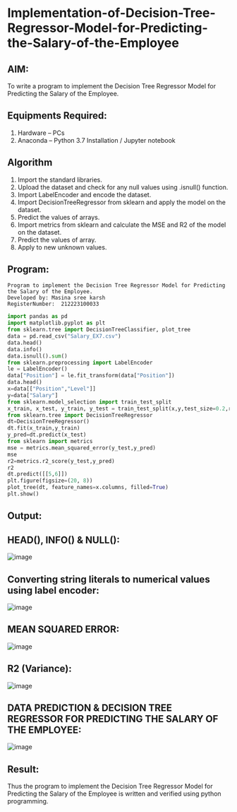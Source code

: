 # Implementation-of-Decision-Tree-Regressor-Model-for-Predicting-the-Salary-of-the-Employee

## AIM:
To write a program to implement the Decision Tree Regressor Model for Predicting the Salary of the Employee.

## Equipments Required:
1. Hardware – PCs
2. Anaconda – Python 3.7 Installation / Jupyter notebook

## Algorithm
1. Import the standard libraries.
2. Upload the dataset and check for any null values using .isnull() function.
3. Import LabelEncoder and encode the dataset.
4. Import DecisionTreeRegressor from sklearn and apply the model on the dataset.
5. Predict the values of arrays.
6. Import metrics from sklearn and calculate the MSE and R2 of the model on the dataset.
7. Predict the values of array.
8. Apply to new unknown values.


## Program:
```
Program to implement the Decision Tree Regressor Model for Predicting the Salary of the Employee.
Developed by: Masina sree karsh
RegisterNumber:  212223100033
```
```python
import pandas as pd
import matplotlib.pyplot as plt
from sklearn.tree import DecisionTreeClassifier, plot_tree
data = pd.read_csv("Salary_EX7.csv")
data.head()
data.info()
data.isnull().sum()
from sklearn.preprocessing import LabelEncoder
le = LabelEncoder()
data["Position"] = le.fit_transform(data["Position"])
data.head()
x=data[["Position","Level"]]
y=data["Salary"]
from sklearn.model_selection import train_test_split
x_train, x_test, y_train, y_test = train_test_split(x,y,test_size=0.2,random_state=2)
from sklearn.tree import DecisionTreeRegressor
dt=DecisionTreeRegressor()
dt.fit(x_train,y_train)
y_pred=dt.predict(x_test)
from sklearn import metrics
mse = metrics.mean_squared_error(y_test,y_pred)
mse
r2=metrics.r2_score(y_test,y_pred)
r2
dt.predict([[5,6]])
plt.figure(figsize=(20, 8))
plot_tree(dt, feature_names=x.columns, filled=True)
plt.show()
```

## Output:
## HEAD(), INFO() & NULL():

![image](https://github.com/sreekarsh/Implementation-of-Decision-Tree-Regressor-Model-for-Predicting-the-Salary-of-the-Employee/assets/139841918/1b244cd3-e6e0-4bc7-84c2-7286d77b65ce)


## Converting string literals to numerical values using label encoder:
![image](https://github.com/sreekarsh/Implementation-of-Decision-Tree-Regressor-Model-for-Predicting-the-Salary-of-the-Employee/assets/139841918/4c5fd74b-c74b-4b57-9bc1-77c029207f3c)

## MEAN SQUARED ERROR:
![image](https://github.com/sreekarsh/Implementation-of-Decision-Tree-Regressor-Model-for-Predicting-the-Salary-of-the-Employee/assets/139841918/415cd252-1514-4707-acff-b04385c1345d)

## R2 (Variance):
![image](https://github.com/sreekarsh/Implementation-of-Decision-Tree-Regressor-Model-for-Predicting-the-Salary-of-the-Employee/assets/139841918/4e0ef7e9-89d4-4696-b584-a9200b3bc099)

## DATA PREDICTION & DECISION TREE REGRESSOR FOR PREDICTING THE SALARY OF THE EMPLOYEE:

![image](https://github.com/sreekarsh/Implementation-of-Decision-Tree-Regressor-Model-for-Predicting-the-Salary-of-the-Employee/assets/139841918/4134e38b-1efc-47d0-8ba6-e138c5e2c52d)


## Result:
Thus the program to implement the Decision Tree Regressor Model for Predicting the Salary of the Employee is written and verified using python programming.

